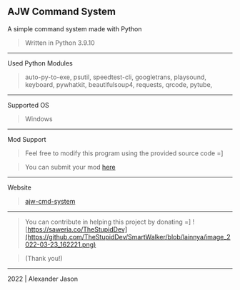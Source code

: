 AJW Command System
-------------------------------------------
A simple command system made with Python
>Written in Python 3.9.10
___________________________________________
Used Python Modules
>auto-py-to-exe, psutil, speedtest-cli, googletrans, playsound, keyboard, pywhatkit, beautifulsoup4, requests, qrcode, pytube, 
___________________________________________
Supported OS
>Windows
___________________________________________
Mod Support
>Feel free to modify this program using the provided source code =]

>You can submit your mod [here](https://forms.gle/TrN25mQdw7Ug3RJx7) 
___________________________________________
Website 
>[ajw-cmd-system](https://sites.google.com/view/ajw-cmd-system/) 
___________________________________________
>You can contribute in helping this project by donating =]
![https://saweria.co/TheStupidDev](https://github.com/TheStupidDev/SmartWalker/blob/lainnya/image_2022-03-23_162221.png)

>(Thank you!) 

___________________________________________
2022 | Alexander Jason
